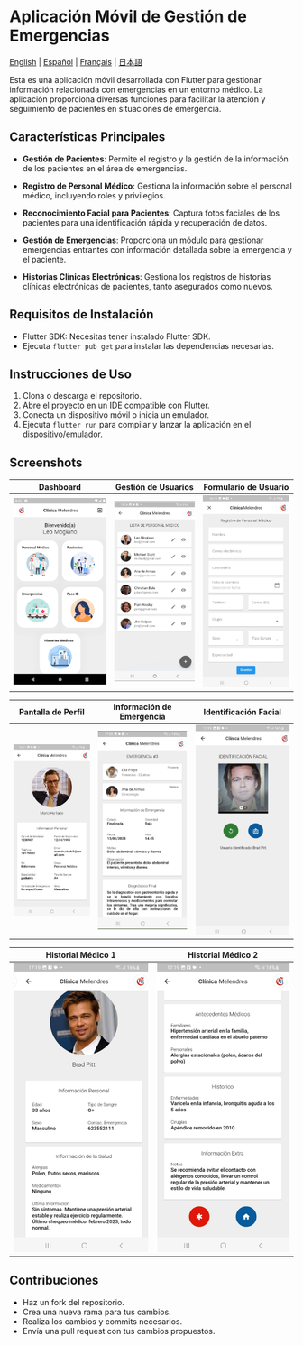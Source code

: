 # Aplicación Móvil de Gestión de Emergencias

[English](./README.md) | [Español](./README.es.md) | [Français](./README.fr.md) | [日本語](./README.jp.md)

Esta es una aplicación móvil desarrollada con Flutter para gestionar información relacionada con emergencias en un entorno médico. La aplicación proporciona diversas funciones para facilitar la atención y seguimiento de pacientes en situaciones de emergencia.

## Características Principales

- **Gestión de Pacientes**: Permite el registro y la gestión de la información de los pacientes en el área de emergencias.

- **Registro de Personal Médico**: Gestiona la información sobre el personal médico, incluyendo roles y privilegios.

- **Reconocimiento Facial para Pacientes**: Captura fotos faciales de los pacientes para una identificación rápida y recuperación de datos.

- **Gestión de Emergencias**: Proporciona un módulo para gestionar emergencias entrantes con información detallada sobre la emergencia y el paciente.

- **Historias Clínicas Electrónicas**: Gestiona los registros de historias clínicas electrónicas de pacientes, tanto asegurados como nuevos.

## Requisitos de Instalación

- Flutter SDK: Necesitas tener instalado Flutter SDK.
- Ejecuta `flutter pub get` para instalar las dependencias necesarias.

## Instrucciones de Uso

1. Clona o descarga el repositorio.
2. Abre el proyecto en un IDE compatible con Flutter.
3. Conecta un dispositivo móvil o inicia un emulador.
4. Ejecuta `flutter run` para compilar y lanzar la aplicación en el dispositivo/emulador.

## Screenshots

| **Dashboard** | **Gestión de Usuarios** | **Formulario de Usuario** |
|:-------------------:|:--------------------------:|:----------------:|
| ![Dashboard](./screenshots/s1.png) | ![User Management](./screenshots/s2.png) | ![User Form](./screenshots/s3.png) |

| **Pantalla de Perfil** | **Información de Emergencia** | **Identificación Facial** |
|:-----------------------:|:---------------------------------:|:--------------------------------------:|
| ![Profile Screen](./screenshots/s4.png) | ![Emergency Information](./screenshots/s5.png) | ![Facial Identification](./screenshots/s6.png) |

| **Historial Médico 1** | **Historial Médico 2** |
|:-----------------------:|:-----------------------:|
| ![Medic History 1](./screenshots/s7.png) | ![Medic History 2](./screenshots/s8.png) |

## Contribuciones

- Haz un fork del repositorio.
- Crea una nueva rama para tus cambios.
- Realiza los cambios y commits necesarios.
- Envía una pull request con tus cambios propuestos.
